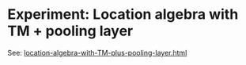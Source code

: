 # Experiment: Location algebra with TM + pooling layer

See: [location-algebra-with-TM-plus-pooling-layer.html](http://numenta.github.io/htmresearch/documents/location-layer/location-algebra-with-TM-plus-pooling-layer.html)
